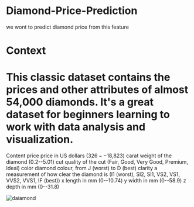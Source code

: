 # Diamond-Price-Prediction

we wont to predict diamond price from this feature
# Context
# This classic dataset contains the prices and other attributes of almost 54,000 diamonds. It's a great dataset for beginners learning to work with data analysis and visualization.
Content price price in US dollars ($326--$18,823)
carat weight of the diamond (0.2--5.01)
cut quality of the cut (Fair, Good, Very Good, Premium, Ideal)
color diamond colour, from J (worst) to D (best)
clarity a measurement of how clear the diamond is (I1 (worst), SI2, SI1, VS2, VS1, VVS2, VVS1, IF (best))
x length in mm (0--10.74)
y width in mm (0--58.9)
z depth in mm (0--31.8)

![daiamond](https://user-images.githubusercontent.com/81337914/194461342-22d5271c-85ff-4d3b-93d8-9655f46f45e1.png)
